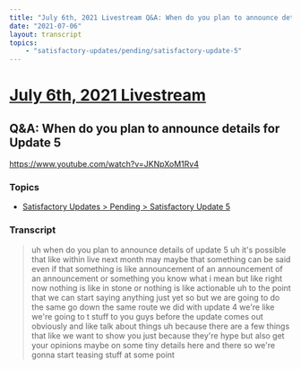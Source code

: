 ```yaml
---
title: "July 6th, 2021 Livestream Q&A: When do you plan to announce details for Update 5"
date: "2021-07-06"
layout: transcript
topics:
    - "satisfactory-updates/pending/satisfactory-update-5"
---
```

# [July 6th, 2021 Livestream](../2021-07-06.md)
## Q&A: When do you plan to announce details for Update 5
https://www.youtube.com/watch?v=JKNpXoM1Rv4

### Topics
* [Satisfactory Updates > Pending > Satisfactory Update 5](../topics/satisfactory-updates/pending/satisfactory-update-5.md)

### Transcript

> uh when do you plan to announce details of update 5 uh it's possible that like within live next month may maybe that something can be said even if that something is like announcement of an announcement of an announcement or something you know what i mean but like right now nothing is like in stone or nothing is like actionable uh to the point that we can start saying anything just yet so but we are going to do the same go down the same route we did with update 4 we're like we're going to t stuff to you guys before the update comes out obviously and like talk about things uh because there are a few things that like we want to show you just because they're hype but also get your opinions maybe on some tiny details here and there so we're gonna start teasing stuff at some point
